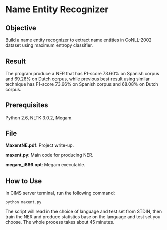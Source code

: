 Name Entity Recognizer
======================

Objective
---------
Build a name entity recognizer to extract name entities in CoNLL-2002 dataset using maximum entropy classifier.

Result
------
The program produce a NER that has F1-score 73.60% on Spanish corpus and 69.26% on Dutch corpus, while previous best result using similar technique has F1-score 73.66% on Spanish corpus and 68.08% on Dutch corpus.

Prerequisites
-------------
Python 2.6, NLTK 3.0.2, Megam.

File
----
**MaxentNE.pdf**: Project write-up.

**maxent.py**: Main code for producing NER.

**megam_i686.opt**: Megam executable.

How to Use
----------
In CIMS server terminal, run the following command:

```python maxent.py```

The script will read in the choice of language and test set from STDIN, then train the NER and produce statistics base on the language and test set you choose. The whole process takes about 45 minutes.
